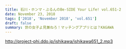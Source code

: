 ```yaml
---
title: 石川・ホンマ・ぶるんのBe-SIDE Your Life! vol.651-2
date: November 23, 2018
tags: ['2018', 'November 2018', 'vol.651']
draft: false
summary: 世の女子よ見兼ねろ！マッチングアプリとは？KAGAWA
---
```


http://project-phi.ddo.jp/ishikawa/ishikawa651_2.mp3